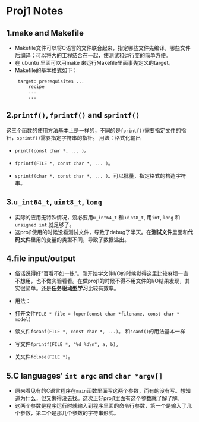 # Proj1 Notes

## 1.make and Makefile
- Makefile文件可以将C语言的文件联合起来，指定哪些文件先编译，哪些文件后编译；可以将大的工程结合在一起，使测试和运行变的简单方便。
- 在 ubuntu 里面可以用make 来运行Makefile里面事先定义的target。
- Makefile的基本格式如下：
   ```
    target: prerequisites ...
        recipe
        ...
        ...
   ```
## 2.`printf()`, `fprintf()` and `sprintf()`    
这三个函数的使用方法基本上是一样的，不同的是`fprintf()`需要指定文件的指针，`sprintf()`需要指定字符串的指针。
用法：格式化输出

- `printf(const char *, ... )`。

- `fprintf(FILE *, const char *, ... )`。

- `sprintf(char *, const char *, ... )`。可以批量，指定格式的构造字符串。

## 3.`u_int64_t`, `uint8_t`, `long`
- 实际的应用无特殊情况，没必要用`u_int64_t` 和 `uint8_t`, 用`int`, `long` 和 `unsigned int` 就足够了。
- 这proj1使用的时候没看测试文件，导致了debug了半天。在**测试文件**里面和**代码文件**里用的变量的类型不同，导致了数据溢出。

## 4.file input/output
- 俗话说得好"百看不如一练"。刚开始学文件I/O的时候觉得这里比较麻烦一直不想用，也不做实验看看。在做proj1的时候不得不用文件的I/O结果发现，其实很简单。还是**任务驱动型学习**比较有效率。

- 用法：

- 打开文件`FILE * file = fopen(const char *filename, const char * model)`
- 读文件`fscanf(FILE *, const char *, ...)`。 和`scanf()`的用法基本一样
- 写文件`fprintf(FILE *, "%d %d\n", a, b)`。
- 关文件`fclose(FILE *)`。

## 5.C languages' `int argc` and `char *argv[]`
- 原来看见有的C语言程序在`main`函数里面写这两个参数，而有的没有写。想知道为什么，但又懒得没去找。这次正好proj1里面有这个参数就了解了解。
- 这两个参数是程序运行时就输入到程序里面的命令行参数，第一个是输入了几个参数，第二个是那几个参数的字符串形式。